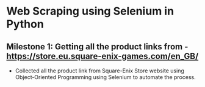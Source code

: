 # Web Scraping using Selenium in Python

## Milestone 1: Getting all the product links from - https://store.eu.square-enix-games.com/en_GB/

- Collected all the product link from Square-Enix Store website using Object-Oriented Programming using Selenium to automate the process.
